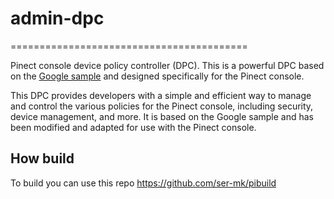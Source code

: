 # admin-dpc
=========================================

Pinect console device policy controller (DPC). This is a powerful DPC based on the [Google sample](https://github.com/googlesamples/android-testdpc) and designed specifically for the Pinect console.

This DPC provides developers with a simple and efficient way to manage and control the various policies for the Pinect console, including security, device management, and more. It is based on the Google sample and has been modified and adapted for use with the Pinect console.

## How build
To build you can use this repo https://github.com/ser-mk/pibuild
